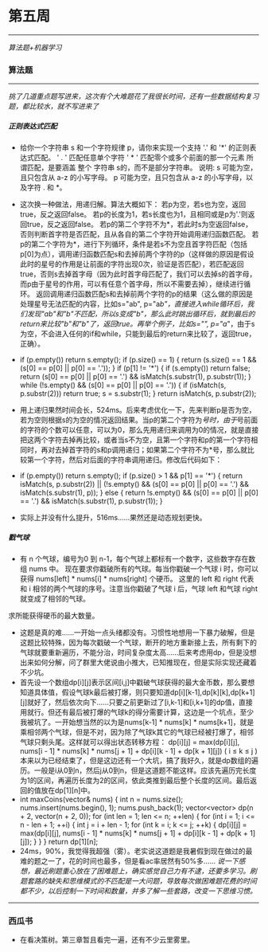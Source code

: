 # 第五周
---
*算法题+机器学习*

### 算法题
---
*挑了几道重点题写进来，这次有个大难题花了我很长时间，还有一些数据结构复习题，都比较水，就不写进来了*
##### 正则表达式匹配
* 给你一个字符串 s 和一个字符规律 p，请你来实现一个支持 '.' 和 '*' 的正则表达式匹配。
' . ' 匹配任意单个字符
' * ' 匹配零个或多个前面的那一个元素
所谓匹配，是要涵盖 整个 字符串 s的，而不是部分字符串。
说明:
	s 可能为空，且只包含从 a-z 的小写字母。
	p 可能为空，且只包含从 a-z 的小写字母，以及字符 . 和 *。
    
* 这次换一种做法，用递归解。算法大概如下：
若p为空，若s也为空，返回true，反之返回false。
若p的长度为1，若s长度也为1，且相同或是p为'.'则返回true，反之返回false。
若p的第二个字符不为*，若此时s为空返回false，否则判断首字符是否匹配，且从各自的第二个字符开始调用递归函数匹配。
若p的第二个字符为*，进行下列循环，条件是若s不为空且首字符匹配（包括p[0]为点），调用递归函数匹配s和去掉前两个字符的p（这样做的原因是假设此时的星号的作用是让前面的字符出现0次，验证是否匹配），若匹配返回true，否则s去掉首字母（因为此时首字母匹配了，我们可以去掉s的首字母，而p由于星号的作用，可以有任意个首字母，所以不需要去掉），继续进行循环。
返回调用递归函数匹配s和去掉前两个字符的p的结果（这么做的原因是处理星号无法匹配的内容，比如s="ab", p="a*b"，直接进入while循环后，我们发现"ab"和"b"不匹配，所以s变成"b"，那么此时跳出循环后，就到最后的return来比较"b"和"b"了，返回true。再举个例子，比如s="", p="a*"，由于s为空，不会进入任何的if和while，只能到最后的return来比较了，返回true，正确）。

* if (p.empty()) return s.empty();
        if (p.size() == 1) {
            return (s.size() == 1 && (s[0] == p[0] || p[0] == '.'));
        }
        if (p[1] != '*') {
            if (s.empty()) return false;
            return (s[0] == p[0] || p[0] == '.') && isMatch(s.substr(1), p.substr(1));
        }
        while (!s.empty() && (s[0] == p[0] || p[0] == '.')) {
            if (isMatch(s, p.substr(2))) return true;
            s = s.substr(1);
        }
        return isMatch(s, p.substr(2));

* 用上递归果然时间会长，524ms。后来考虑优化一下，先来判断p是否为空，若为空则根据s的为空的情况返回结果。当p的第二个字符为*号时，由于*号前面的字符的个数可以任意，可以为0，那么先用递归来调用为0的情况，就是直接把这两个字符去掉再比较，或者当s不为空，且第一个字符和p的第一个字符相同时，再对去掉首字符的s和p调用递归；如果第二个字符不为*号，那么就比较第一个字符，然后对后面的字符串调用递归。修改后代码如下：
* if (p.empty()) return s.empty();
        if (p.size() > 1 && p[1] == '*') {
            return isMatch(s, p.substr(2)) || (!s.empty() && (s[0] == p[0] || p[0] == '.') && isMatch(s.substr(1), p));
        } else {
            return !s.empty() && (s[0] == p[0] || p[0] == '.') && isMatch(s.substr(1), p.substr(1));
        }
* 实际上并没有什么提升，516ms……果然还是动态规划更快。
##### 戳气球
* 有 n 个气球，编号为0 到 n-1，每个气球上都标有一个数字，这些数字存在数组 nums 中。
现在要求你戳破所有的气球。每当你戳破一个气球 i 时，你可以获得 nums[left] * nums[i] * nums[right] 个硬币。 这里的 left 和 right 代表和 i 相邻的两个气球的序号。注意当你戳破了气球 i 后，气球 left 和气球 right 就变成了相邻的气球。

求所能获得硬币的最大数量。

* 这题是真的难……一开始一点头绪都没有。习惯性地想用一下暴力破解，但是这题比较特殊，因为每次戳破一个气球，断开的地方重新接上去，所有剩下的气球就要重新遍历，不能分治，时间复杂度太高……后来考虑用dp，但是没想出来如何分解，问了群里大佬说由小推大，已知推现在，但是实际实现还藏着不少坑。
* 首先设一个数组dp[i][j]表示区间[i,j]中戳破气球获得的最大金币数，那么要想知道具体值，假设气球k最后被打爆，则只要知道dp[i][k-1],dp[k][k],dp[k+1][j]就好了，然后依次向下……只要之前更新过了[i,k-1]和[i,k+1]的dp值，直接用就行。但还有最后被打爆的气球k的得分需要计算，这边是一个坑点，至少我被坑了。一开始想当然的以为是nums[k-1] * nums[k] * nums[k+1]，就是乘相邻两个气球，但是不对，因为除了气球k其它的气球已经被打爆了，相邻气球只剩头尾。这样就可以得出状态转移方程：
dp[i][j] = max(dp[i][j], nums[i - 1] * nums[k] * nums[j + 1] + dp[i][k - 1] + dp[k + 1][j])                 ( i ≤ k ≤ j )
本来以为已经结束了，但是这边还有一个大坑，搞了我好久，就是dp数组的遍历。一般是i从0到n，然后j从0到n，但是这道题不能这样。应该先遍历完长度为1的区间，再遍历长度为2的区间，依此类推到最后整个长度的区间。最后返回的值放在dp[1][n]中。
* int maxCoins(vector<int>& nums) {
        int n = nums.size();
        nums.insert(nums.begin(), 1);
        nums.push_back(1);
        vector<vector<int>> dp(n + 2, vector<int>(n + 2, 0));
        for (int len = 1; len <= n; ++len) {
            for (int i = 1; i <= n - len + 1; ++i) {
                int j = i + len - 1;
                for (int k = i; k <= j; ++k) {
                    dp[i][j] = max(dp[i][j], nums[i - 1] * nums[k] * nums[j + 1] + dp[i][k - 1] + dp[k + 1][j]);
                }
            }
        }
        return dp[1][n];
* 24ms，90%，我觉得我超强（雾）。老实说这道题是我暑假到现在做过的最难的题之一了，花的时间也最多，但是看ac率居然有50%多……
*说一下感想，最近刷题重心放在了困难题上，确实感觉自己力有不逮，还要多学习。刷题套路的缺失和思维模式的不匹配是一大问题，导致每次做困难题花费的时间都不少，以后控制一下时间和数量，并多了解一些套路，改变一下思维习惯。*
---

### 西瓜书
* 在看决策树。第三章暂且看完一遍，还有不少云里雾里。